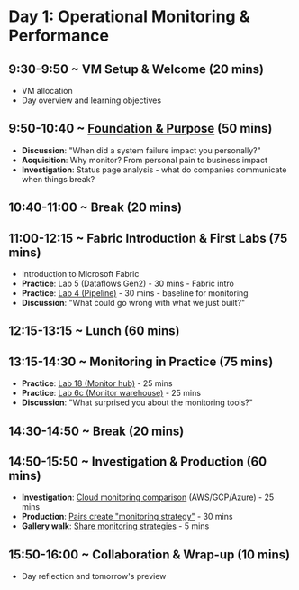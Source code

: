 # Day 1: Operational Monitoring & Performance

## 9:30-9:50 ~ VM Setup & Welcome (20 mins)
- VM allocation
- Day overview and learning objectives

## 9:50-10:40 ~ [Foundation & Purpose](/day1/foundation-purpose) (50 mins)
- **Discussion**: "When did a system failure impact you personally?"
- **Acquisition**: Why monitor? From personal pain to business impact
- **Investigation**: Status page analysis - what do companies communicate when things break?

## 10:40-11:00 ~ Break (20 mins)

## 11:00-12:15 ~ Fabric Introduction & First Labs (75 mins)
- Introduction to Microsoft Fabric
- **Practice**: Lab 5 (Dataflows Gen2) - 30 mins - Fabric intro
- **Practice**: [Lab 4 (Pipeline)](labs/04-ingest-pipeline) - 30 mins - baseline for monitoring
- **Discussion**: "What could go wrong with what we just built?"

## 12:15-13:15 ~ Lunch (60 mins)

## 13:15-14:30 ~ Monitoring in Practice (75 mins)
- **Practice**: [Lab 18 (Monitor hub)](labs/18-monitor-hub) - 25 mins
- **Practice**: [Lab 6c (Monitor warehouse)](/labs/06c-monitor-data-warehouse) - 25 mins
- **Discussion**: "What surprised you about the monitoring tools?"

## 14:30-14:50 ~ Break (20 mins)

## 14:50-15:50 ~ Investigation & Production (60 mins)
- **Investigation**: [Cloud monitoring comparison](/day1/cloud-monitoring-comparison) (AWS/GCP/Azure) - 25 mins
- **Production**: [Pairs create "monitoring strategy"](/day1/monitoring-strategy-creation) - 30 mins
- **Gallery walk**: [Share monitoring strategies](/day1/share-monitoring-strategies) - 5 mins

## 15:50-16:00 ~ Collaboration & Wrap-up (10 mins)
- Day reflection and tomorrow's preview

